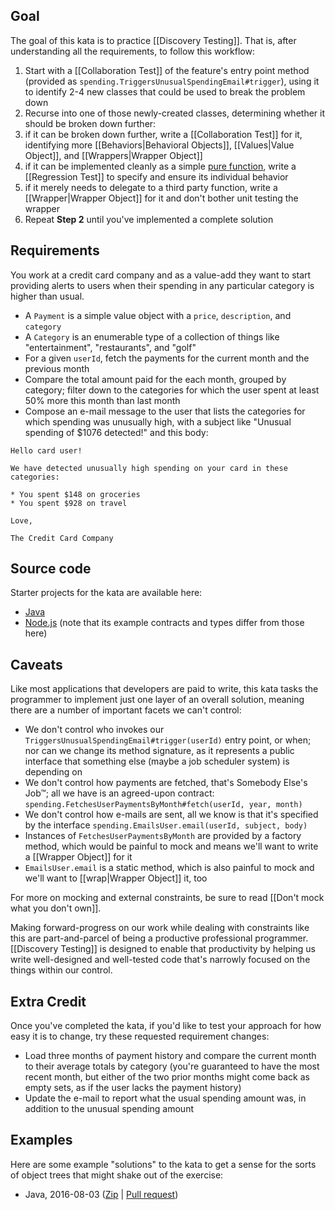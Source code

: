 ## Goal

The goal of this kata is to practice [[Discovery Testing]]. That is, after understanding all the requirements, to follow this workflow:

1. Start with a [[Collaboration Test]] of the feature's entry point method (provided as `spending.TriggersUnusualSpendingEmail#trigger`), using it to identify 2-4 new classes that could be used to break the problem down
2. Recurse into one of those newly-created classes, determining whether it should be broken down further:
  1. if it can be broken down further, write a [[Collaboration Test]] for it, identifying more [[Behaviors|Behavioral Objects]], [[Values|Value Object]], and [[Wrappers|Wrapper Object]]
  2. if it can be implemented cleanly as a simple [pure function](https://en.wikipedia.org/wiki/Pure_function), write a [[Regression Test]] to specify and ensure its individual behavior
  3. if it merely needs to delegate to a third party function, write a [[Wrapper|Wrapper Object]] for it and don't bother unit testing the wrapper
3. Repeat **Step 2** until you've implemented a complete solution

## Requirements

You work at a credit card company and as a value-add they want to start providing alerts to users when their spending in any particular category is higher than usual.

* A `Payment` is a simple value object with a `price`, `description`, and `category`
* A `Category` is an enumerable type of a collection of things like "entertainment", "restaurants", and "golf"
* For a given `userId`, fetch the payments for the current month and the previous month
* Compare the total amount paid for the each month, grouped by category; filter down to the categories for which the user spent at least 50% more this month than last month
* Compose an e-mail message to the user that lists the categories for which spending was unusually high, with a subject like "Unusual spending of $1076 detected!" and this body:
```
Hello card user!

We have detected unusually high spending on your card in these categories:

* You spent $148 on groceries
* You spent $928 on travel

Love,

The Credit Card Company
```

## Source code

Starter projects for the kata are available here:

* [Java](https://github.com/testdouble/java-testing-example/tree/master/unusual-spending)
* [Node.js](https://github.com/testdouble/unusual-spending) (note that its example contracts and types differ from those here)

## Caveats

Like most applications that developers are paid to write, this kata tasks the programmer to implement just one layer of an overall solution, meaning there are a number of important facets we can't control:

* We don't control who invokes our `TriggersUnusualSpendingEmail#trigger(userId)` entry point, or when; nor can we change its method signature, as it represents a public interface that something else (maybe a job scheduler system) is depending on
* We don't control how payments are fetched, that's Somebody Else's Job™; all we have is an agreed-upon contract: `spending.FetchesUserPaymentsByMonth#fetch(userId, year, month)`
* We don't control how e-mails are sent, all we know is that it's specified by the interface `spending.EmailsUser.email(userId, subject, body)`
* Instances of `FetchesUserPaymentsByMonth` are provided by a factory method, which would be painful to mock and means we'll want to write a [[Wrapper Object]] for it
* `EmailsUser.email` is a static method, which is also painful to mock and we'll want to [[wrap|Wrapper Object]] it, too 

For more on mocking and external constraints, be sure to read [[Don't mock what you don't own]].

Making forward-progress on our work while dealing with constraints like this are part-and-parcel of being a productive professional programmer. [[Discovery Testing]] is designed to enable that productivity by helping us write well-designed and well-tested code that's narrowly focused on the things within our control.

## Extra Credit

Once you've completed the kata, if you'd like to test your approach for how easy it is to change, try these requested requirement changes:

* Load three months of payment history and compare the current month to their average totals by category (you're guaranteed to have the most recent month, but either of the two prior months might come back as empty sets, as if the user lacks the payment history)
* Update the e-mail to report what the usual spending amount was, in addition to the unusual spending amount

## Examples

Here are some example "solutions" to the kata to get a sense for the sorts of object trees that might shake out of the exercise:

* Java, 2016-08-03 ([Zip](https://github.com/testdouble/contributing-tests/releases/download/v0.0.1/unusual-spending-solution-java.zip) | [Pull request](https://github.com/testdouble/java-testing-example/pull/1))